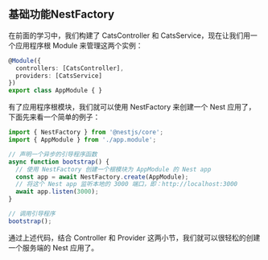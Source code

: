 ## 基础功能NestFactory

在前面的学习中，我们构建了 CatsController 和 CatsService，现在让我们用一个应用程序根 Module 来管理这两个实例：

```ts
@Module({
  controllers: [CatsController],
  providers: [CatsService]
})
export class AppModule { }
```

有了应用程序根模块，我们就可以使用 NestFactory 来创建一个 Nest 应用了，下面先来看一个简单的例子：

```ts
import { NestFactory } from '@nestjs/core';
import { AppModule } from './app.module';

// 声明一个异步的引导程序函数
async function bootstrap() {
  // 使用 NestFactory 创建一个根模块为 AppModule 的 Nest app
  const app = await NestFactory.create(AppModule);
  // 将这个 Nest app 监听本地的 3000 端口，即：http://localhost:3000
  await app.listen(3000);
}

// 调用引导程序
bootstrap();
```
通过上述代码，结合 Controller 和 Provider 这两小节，我们就可以很轻松的创建一个服务端的 Nest 应用了。
